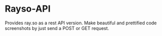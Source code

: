 # Rayso-API
Provides ray.so as a rest API version. Make beautiful and prettified code screenshots by just send a POST or GET request.

